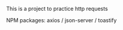 This is a project to practice http requests
<!-- Check out -->
NPM packages: axios / json-server / toastify 
